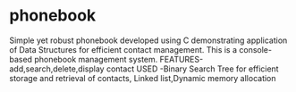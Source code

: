 # phonebook
Simple yet robust phonebook developed using C demonstrating application of Data Structures for efficient contact management.
This is a console-based phonebook management system.
FEATURES-add,search,delete,display contact
USED -Binary Search Tree for efficient storage and retrieval of contacts, Linked list,Dynamic memory allocation
